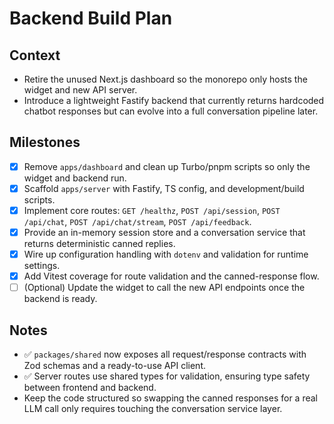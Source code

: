 # Backend Build Plan

## Context
- Retire the unused Next.js dashboard so the monorepo only hosts the widget and new API server.
- Introduce a lightweight Fastify backend that currently returns hardcoded chatbot responses but can evolve into a full conversation pipeline later.

## Milestones

- [x] Remove `apps/dashboard` and clean up Turbo/pnpm scripts so only the widget and backend run.
- [x] Scaffold `apps/server` with Fastify, TS config, and development/build scripts.
- [x] Implement core routes: `GET /healthz`, `POST /api/session`, `POST /api/chat`, `POST /api/chat/stream`, `POST /api/feedback`.
- [x] Provide an in-memory session store and a conversation service that returns deterministic canned replies.
- [x] Wire up configuration handling with `dotenv` and validation for runtime settings.
- [x] Add Vitest coverage for route validation and the canned-response flow.
- [ ] (Optional) Update the widget to call the new API endpoints once the backend is ready.

## Notes
- ✅ `packages/shared` now exposes all request/response contracts with Zod schemas and a ready-to-use API client.
- ✅ Server routes use shared types for validation, ensuring type safety between frontend and backend.
- Keep the code structured so swapping the canned responses for a real LLM call only requires touching the conversation service layer.
